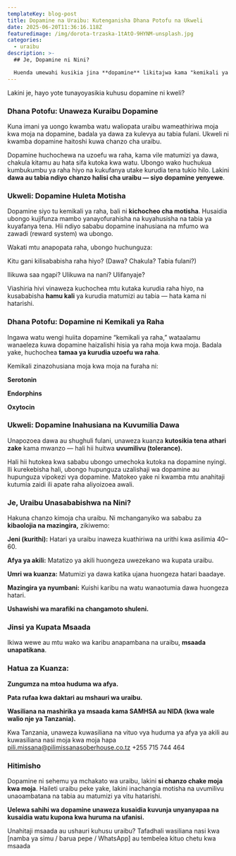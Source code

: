 ```yaml
---
templateKey: blog-post
title: Dopamine na Uraibu: Kutenganisha Dhana Potofu na Ukweli
date: 2025-06-20T11:36:16.118Z
featuredimage: /img/dorota-trzaska-1tAtO-9HYNM-unsplash.jpg
categories:
  - uraibu
description: >-
  ## Je, Dopamine ni Nini?

  Huenda umewahi kusikia jina **dopamine** likitajwa kama "kemikali ya raha" inayohusishwa na tabia za uraibu. Watu wengi hutumia maneno kama **“dopamine rush”** kueleza msisimko wa ghafla wanaoupata wanapofanya jambo linalowapa raha — iwe ni kununua kitu kipya au kupata zawadi isiyotarajiwa.
---
```




Lakini je, hayo yote tunayoyasikia kuhusu dopamine ni kweli?

### Dhana Potofu: Unaweza Kuraibu Dopamine

Kuna imani ya uongo kwamba watu waliopata uraibu wameathiriwa moja kwa moja na dopamine, badala ya dawa za kulevya au tabia fulani. Ukweli ni kwamba dopamine haitoshi kuwa chanzo cha uraibu.

Dopamine huchochewa na uzoefu wa raha, kama vile matumizi ya dawa, chakula kitamu au hata sifa kutoka kwa watu. Ubongo wako huchukua kumbukumbu ya raha hiyo na kukufanya utake kurudia tena tukio hilo. Lakini **dawa au tabia ndiyo chanzo halisi cha uraibu — siyo dopamine yenyewe**.

### Ukweli: Dopamine Huleta Motisha

Dopamine siyo tu kemikali ya raha, bali ni **kichocheo cha motisha**. Husaidia ubongo kujifunza mambo yanayofurahisha na kuyahusisha na tabia ya kuyafanya tena. Hii ndiyo sababu dopamine inahusiana na mfumo wa zawadi (reward system) wa ubongo.

Wakati mtu anapopata raha, ubongo huchunguza:

Kitu gani kilisababisha raha hiyo? (Dawa? Chakula? Tabia fulani?)

Ilikuwa saa ngapi? Ulikuwa na nani? Ulifanyaje?

Viashiria hivi vinaweza kuchochea mtu kutaka kurudia raha hiyo, na kusababisha **hamu kali** ya kurudia matumizi au tabia — hata kama ni hatarishi.

### Dhana Potofu: Dopamine ni Kemikali ya Raha

Ingawa watu wengi huiita dopamine “kemikali ya raha,” wataalamu wanaeleza kuwa dopamine haizalishi hisia ya raha moja kwa moja. Badala yake, huchochea **tamaa ya kurudia uzoefu wa raha**.

Kemikali zinazohusiana moja kwa moja na furaha ni:

**Serotonin**

**Endorphins**

**Oxytocin**

### Ukweli: Dopamine Inahusiana na Kuvumilia Dawa

Unapozoea dawa au shughuli fulani, unaweza kuanza **kutosikia tena athari zake** kama mwanzo — hali hii huitwa **uvumilivu (tolerance).**

Hali hii hutokea kwa sababu ubongo umechoka kutoka na dopamine nyingi. Ili kurekebisha hali, ubongo hupunguza uzalishaji wa dopamine au hupunguza vipokezi vya dopamine. Matokeo yake ni kwamba mtu anahitaji kutumia zaidi ili apate raha aliyoizoea awali.

### Je, Uraibu Unasababishwa na Nini?

Hakuna chanzo kimoja cha uraibu. Ni mchanganyiko wa sababu za **kibaolojia na mazingira,** zikiwemo:

**Jeni (kurithi):** Hatari ya uraibu inaweza kuathiriwa na urithi kwa asilimia 40–60.

**Afya ya akili:** Matatizo ya akili huongeza uwezekano wa kupata uraibu.

**Umri wa kuanza:** Matumizi ya dawa katika ujana huongeza hatari baadaye.

**Mazingira ya nyumbani:** Kuishi karibu na watu wanaotumia dawa huongeza hatari.

**Ushawishi wa marafiki na changamoto shuleni.**

### Jinsi ya Kupata Msaada

Ikiwa wewe au mtu wako wa karibu anapambana na uraibu, **msaada unapatikana**.

### Hatua za Kuanza:

**Zungumza na mtoa huduma wa afya.**

**Pata rufaa kwa daktari au mshauri wa uraibu.**

**Wasiliana na mashirika ya msaada kama SAMHSA au NIDA (kwa wale walio nje ya Tanzania).**

Kwa Tanzania, unaweza kuwasiliana na vituo vya huduma ya afya ya akili au kuwasiliana nasi moja kwa moja hapa  pili.missana@pilimissanasoberhouse.co.tz 
+255 715 744 464

### Hitimisho

Dopamine ni sehemu ya mchakato wa uraibu, lakini **si chanzo chake moja kwa moja**. Haileti uraibu peke yake, lakini inachangia motisha na uvumilivu unaoambatana na tabia au matumizi ya vitu hatarishi.

**Uelewa sahihi wa dopamine unaweza kusaidia kuvunja unyanyapaa na kusaidia watu kupona kwa huruma na ufanisi.**

Unahitaji msaada au ushauri kuhusu uraibu?
Tafadhali wasiliana nasi kwa [namba ya simu / barua pepe / WhatsApp] au tembelea kituo chetu kwa msaada
